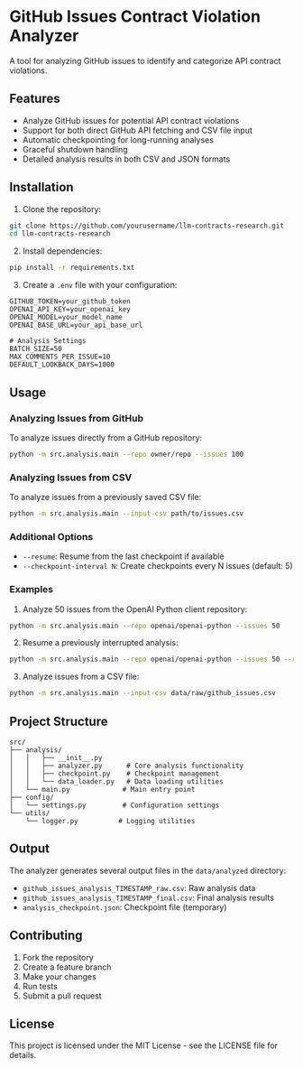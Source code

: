 # GitHub Issues Contract Violation Analyzer

A tool for analyzing GitHub issues to identify and categorize API contract violations.

## Features

- Analyze GitHub issues for potential API contract violations
- Support for both direct GitHub API fetching and CSV file input
- Automatic checkpointing for long-running analyses
- Graceful shutdown handling
- Detailed analysis results in both CSV and JSON formats

## Installation

1. Clone the repository:
```bash
git clone https://github.com/yourusername/llm-contracts-research.git
cd llm-contracts-research
```

2. Install dependencies:
```bash
pip install -r requirements.txt
```

3. Create a `.env` file with your configuration:
```env
GITHUB_TOKEN=your_github_token
OPENAI_API_KEY=your_openai_key
OPENAI_MODEL=your_model_name
OPENAI_BASE_URL=your_api_base_url

# Analysis Settings
BATCH_SIZE=50
MAX_COMMENTS_PER_ISSUE=10
DEFAULT_LOOKBACK_DAYS=1000
```

## Usage

### Analyzing Issues from GitHub

To analyze issues directly from a GitHub repository:

```bash
python -m src.analysis.main --repo owner/repo --issues 100
```

### Analyzing Issues from CSV

To analyze issues from a previously saved CSV file:

```bash
python -m src.analysis.main --input-csv path/to/issues.csv
```

### Additional Options

- `--resume`: Resume from the last checkpoint if available
- `--checkpoint-interval N`: Create checkpoints every N issues (default: 5)

### Examples

1. Analyze 50 issues from the OpenAI Python client repository:
```bash
python -m src.analysis.main --repo openai/openai-python --issues 50
```

2. Resume a previously interrupted analysis:
```bash
python -m src.analysis.main --repo openai/openai-python --issues 50 --resume
```

3. Analyze issues from a CSV file:
```bash
python -m src.analysis.main --input-csv data/raw/github_issues.csv
```

## Project Structure

```
src/
├── analysis/
│   │   ├── __init__.py
│   │   ├── analyzer.py      # Core analysis functionality
│   │   ├── checkpoint.py    # Checkpoint management
│   │   └── data_loader.py   # Data loading utilities
│   └── main.py             # Main entry point
├── config/
│   └── settings.py         # Configuration settings
└── utils/
    └── logger.py          # Logging utilities
```

## Output

The analyzer generates several output files in the `data/analyzed` directory:

- `github_issues_analysis_TIMESTAMP_raw.csv`: Raw analysis data
- `github_issues_analysis_TIMESTAMP_final.csv`: Final analysis results
- `analysis_checkpoint.json`: Checkpoint file (temporary)

## Contributing

1. Fork the repository
2. Create a feature branch
3. Make your changes
4. Run tests
5. Submit a pull request

## License

This project is licensed under the MIT License - see the LICENSE file for details.
